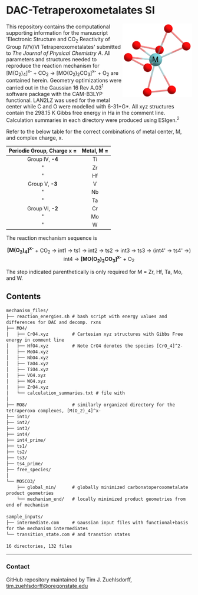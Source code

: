 # DAC-Tetraperoxometalates SI &nbsp; 

<img align="right" src='https://github.com/tjz21/DAC_metals/blob/main/MO8_structure.png' width = "189" height = "200">

This repository contains the computational supporting information for the manuscript 'Electronic Structure and CO<sub>2</sub> Reactivity of Group IV/V/VI Tetraperoxometalates' submitted to *The Journal of Physical Chemistry A*. All parameters and structures needed to reproduce the reaction mechanism for [M(O<sub>2</sub>)<sub>4</sub>]<sup>x-</sup> + CO<sub>2</sub> &rarr; [MO(O<sub>2</sub>)<sub>2</sub>CO<sub>3</sub>]<sup>x-</sup> + O<sub>2</sub> are contained herein. Geometry optimizations were carried out in the Gaussian 16 Rev A.03<sup>1</sup> software package with the CAM-B3LYP functional. LAN2LZ was used for the metal center while C and O were modelled with 6-31+G\*. All xyz structures contain the 298.15 K Gibbs free energy in Ha in the comment line. Calculation summaries in each directory were produced using ESIgen.<sup>2</sup>

Refer to the below table for the correct combinations of metal center, M, and complex charge, x.
<div align="center">

| Periodic Group, Charge x = | Metal, M = |
|:--------------------------:|:----------:|
| Group IV, **-4**           | Ti         |
| "                          | Zr         |
| "                          | Hf         |
| Group V, **-3**            | V          |
| "                          | Nb         |
| "                          | Ta         |
| Group VI, **-2**           | Cr         |
| "                          | Mo         |
| "                          | W          |

</div>

The reaction mechanism sequence is <div align="center">
**[M(O<sub>2</sub>)<sub>4</sub>]<sup>x-</sup>** + CO<sub>2</sub> &rarr; 
int1 &rarr; ts1 &rarr; int2 &rarr; ts2 &rarr; int3 &rarr; ts3 &rarr; (int4' &rarr; ts4' &rarr;) int4 &rarr; 
**[MO(O<sub>2</sub>)<sub>2</sub>CO<sub>3</sub>]<sup>x-</sup>** + O<sub>2</sub>
</div>
The step indicated parenthetically is only required for M = Zr, Hf, Ta, Mo, and W.

## Contents
```
mechanism_files/
├── reaction_energies.sh # bash script with energy values and differences for DAC and decomp. rxns
├── MO4/               
│   ├── CrO4.xyz         # Cartesian xyz structures with Gibbs Free energy in comment line
│   ├── HfO4.xyz         # Note CrO4 denotes the species [CrO_4]^2-
│   ├── MoO4.xyz
│   ├── NbO4.xyz
│   ├── TaO4.xyz
│   ├── TiO4.xyz
│   ├── VO4.xyz
│   ├── WO4.xyz
│   ├── ZrO4.xyz
│   └── calculation_summaries.txt # file with 
│   
├── MO8/                 # similarly organized directory for the tetraperoxo complexes, [M(O_2)_4]^x-
├── int1/                
├── int2/
├── int3/
├── int4/
├── int4_prime/
├── ts1/
├── ts2/
├── ts3/
├── ts4_prime/
├── free_species/
│   
└── MO5CO3/
    ├── global_min/      # globally minimized carbonatoperoxometalate product geometries
    └── mechanism_end/   # locally minimized product geometries from end of mechanism

sample_inputs/           
├── intermediate.com     # Gaussian input files with functional+basis for the mechanism intermediates
└── transition_state.com # and transtion states

16 directories, 132 files
```
---
### Contact
GitHub repository maintained by Tim J. Zuehlsdorff, tim.zuehlsdorff@oregonstate.edu

[comment]: <> (Add Zenodo badge to top. Text for the GitHub release: Computational supporting information for the submitted manuscript, "Electronic Structure and CO2 Reactivity of Group IV/V/VI Tetraperoxometalates." Descriptive metadata is provided in the README.md file.)
